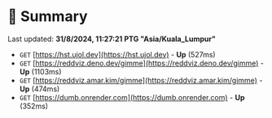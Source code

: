 # 📖 Summary
Last updated: **31/8/2024, 11:27:21 PTG "Asia/Kuala_Lumpur"**

- `GET` [https://hst.ujol.dev](https://hst.ujol.dev) - **Up** (527ms)
- `GET` [https://reddviz.deno.dev/gimme](https://reddviz.deno.dev/gimme) - **Up** (1103ms)
- `GET` [https://reddviz.amar.kim/gimme](https://reddviz.amar.kim/gimme) - **Up** (474ms)
- `GET` [https://dumb.onrender.com](https://dumb.onrender.com) - **Up** (352ms)

